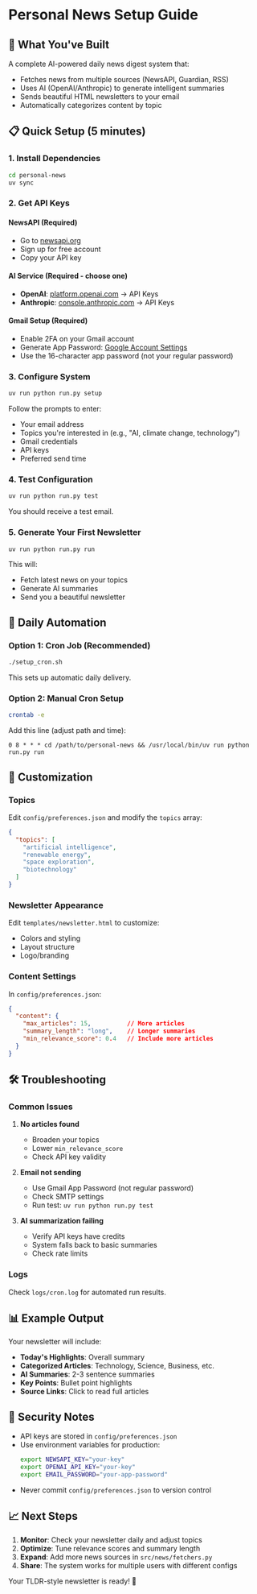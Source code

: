 # Personal News Setup Guide

## 🎯 What You've Built

A complete AI-powered daily news digest system that:
- Fetches news from multiple sources (NewsAPI, Guardian, RSS)
- Uses AI (OpenAI/Anthropic) to generate intelligent summaries
- Sends beautiful HTML newsletters to your email
- Automatically categorizes content by topic

## 📋 Quick Setup (5 minutes)

### 1. Install Dependencies
```bash
cd personal-news
uv sync
```

### 2. Get API Keys

#### NewsAPI (Required)
- Go to [newsapi.org](https://newsapi.org)
- Sign up for free account
- Copy your API key

#### AI Service (Required - choose one)
- **OpenAI**: [platform.openai.com](https://platform.openai.com) → API Keys
- **Anthropic**: [console.anthropic.com](https://console.anthropic.com) → API Keys

#### Gmail Setup (Required)
- Enable 2FA on your Gmail account
- Generate App Password: [Google Account Settings](https://myaccount.google.com/apppasswords)
- Use the 16-character app password (not your regular password)

### 3. Configure System
```bash
uv run python run.py setup
```

Follow the prompts to enter:
- Your email address
- Topics you're interested in (e.g., "AI, climate change, technology")
- Gmail credentials
- API keys
- Preferred send time

### 4. Test Configuration
```bash
uv run python run.py test
```

You should receive a test email.

### 5. Generate Your First Newsletter
```bash
uv run python run.py run
```

This will:
- Fetch latest news on your topics
- Generate AI summaries
- Send you a beautiful newsletter

## 🔄 Daily Automation

### Option 1: Cron Job (Recommended)
```bash
./setup_cron.sh
```

This sets up automatic daily delivery.

### Option 2: Manual Cron Setup
```bash
crontab -e
```

Add this line (adjust path and time):
```
0 8 * * * cd /path/to/personal-news && /usr/local/bin/uv run python run.py run
```

## 🎨 Customization

### Topics
Edit `config/preferences.json` and modify the `topics` array:
```json
{
  "topics": [
    "artificial intelligence",
    "renewable energy", 
    "space exploration",
    "biotechnology"
  ]
}
```

### Newsletter Appearance
Edit `templates/newsletter.html` to customize:
- Colors and styling
- Layout structure
- Logo/branding

### Content Settings
In `config/preferences.json`:
```json
{
  "content": {
    "max_articles": 15,          // More articles
    "summary_length": "long",    // Longer summaries
    "min_relevance_score": 0.4   // Include more articles
  }
}
```

## 🛠 Troubleshooting

### Common Issues

1. **No articles found**
   - Broaden your topics
   - Lower `min_relevance_score`
   - Check API key validity

2. **Email not sending**
   - Use Gmail App Password (not regular password)
   - Check SMTP settings
   - Run test: `uv run python run.py test`

3. **AI summarization failing**
   - Verify API keys have credits
   - System falls back to basic summaries
   - Check rate limits

### Logs
Check `logs/cron.log` for automated run results.

## 📊 Example Output

Your newsletter will include:
- **Today's Highlights**: Overall summary
- **Categorized Articles**: Technology, Science, Business, etc.
- **AI Summaries**: 2-3 sentence summaries
- **Key Points**: Bullet point highlights
- **Source Links**: Click to read full articles

## 🔐 Security Notes

- API keys are stored in `config/preferences.json`
- Use environment variables for production:
  ```bash
  export NEWSAPI_KEY="your-key"
  export OPENAI_API_KEY="your-key"
  export EMAIL_PASSWORD="your-app-password"
  ```
- Never commit `config/preferences.json` to version control

## 📈 Next Steps

1. **Monitor**: Check your newsletter daily and adjust topics
2. **Optimize**: Tune relevance scores and summary length  
3. **Expand**: Add more news sources in `src/news/fetchers.py`
4. **Share**: The system works for multiple users with different configs

Your TLDR-style newsletter is ready! 🎉